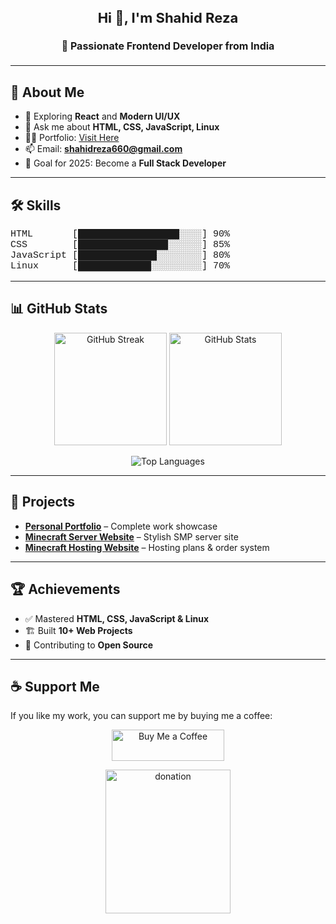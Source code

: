 <h2 align="center" style="font-size: 22px;">Hi 👋, I'm Shahid Reza</h2>
<h4 align="center" style="font-size: 16px;">🚀 Passionate Frontend Developer from India</h4>

---

## 🧠 About Me
- 🌱 Exploring **React** and **Modern UI/UX**  
- 💬 Ask me about **HTML, CSS, JavaScript, Linux**  
- 👨‍💻 Portfolio: [Visit Here](https://shahid-portfolioo.netlify.app/)  
- 📫 Email: **shahidreza660@gmail.com**  
- 🎯 Goal for 2025: Become a **Full Stack Developer**

---

## 🛠️ Skills

<pre style="font-family: 'Courier New', monospace; font-size:15px;">
HTML       [██████████████████░░░░] 90%
CSS        [████████████████░░░░░░] 85%
JavaScript [██████████████░░░░░░░░] 80%
Linux      [█████████████░░░░░░░░░] 70%
</pre>


---

## 📊 GitHub Stats

<p align="center">
  <img src="https://github-readme-streak-stats.herokuapp.com/?user=shahidreza5542&" alt="GitHub Streak" height="180"/>
  <img src="https://github-readme-stats.vercel.app/api?username=shahidreza5542&show_icons=true&locale=en" alt="GitHub Stats" height="180"/>
</p>
<p align="center">
  <img src="https://github-readme-stats.vercel.app/api/top-langs?username=shahidreza5542&show_icons=true&locale=en&layout=compact" alt="Top Languages" />
</p>


---

## 📂 Projects
- [**Personal Portfolio**](https://shahid-portfolioo.netlify.app/) – Complete work showcase  
- [**Minecraft Server Website**](https://legend-network.netlify.app/) – Stylish SMP server site  
- [**Minecraft Hosting Website**](https://unrivaled-kitten-654b6c.netlify.app/) – Hosting plans & order system  

---

## 🏆 Achievements
- ✅ Mastered **HTML, CSS, JavaScript & Linux**  
- 🏗 Built **10+ Web Projects**  
- 🎯 Contributing to **Open Source**

---

## ☕ Support Me
If you like my work, you can support me by buying me a coffee:

<p align="center">
  <a href="https://buymeacoffee.com/shahidreza" target="_blank">
    <img src="https://cdn.buymeacoffee.com/buttons/v2/default-yellow.png" alt="Buy Me a Coffee" style="height: 50px !important;width: 180px !important;" >
  </a>
</p>

<p align="center">
  <a href="https://buymeacoffee.com/shahidreza" target="_blank">
    <img src="https://i.ibb.co/w1KDvKD/IMG-20250818-031040.jpg" alt="donation" style="height: 230px !important;width: 200px !important;" >
  </a>
</p>
